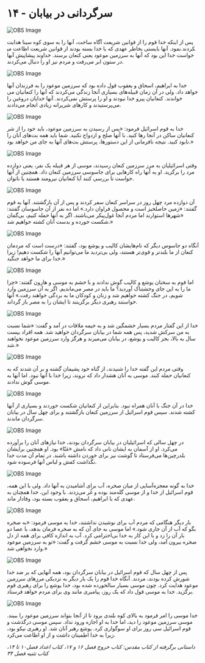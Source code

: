 # ۱۴ - سرگردانی در بیابان

![OBS Image](https://cdn.door43.org/obs/jpg/360px/obs-en-14-01.jpg)

پس از اینکه خدا قوم را از قوانین شریعت آگاه ساخت، آنها را به سوی کوه سینا هدایت نمود. آنها بایستی بخاطر عهدی که با خدا بسته بودند از قوانین شریعت اطاعت می‎کردند. خواست خدا این بود که آنها به سرزمین موعود یعنی کنعان برسند. خداوند پیشاپیش آنها در ستون ابر می‌رفت و مردم نیز او را دنبال می‌کردند.

![OBS Image](https://cdn.door43.org/obs/jpg/360px/obs-en-14-02.jpg)

خدا به ابراهیم، اسحاق و یعقوب قول داده بود که سرزمین موعود را به فرزندان آنها خواهد داد. ولی در آن زمان قبیله‌های بسیاری آنجا زندگی می‌کردند که آنها را کنعانیان می خواندند. کنعانیان پیرو خدا نبودند و او را پرستش نمی‌کردند. آنها خدایان دروغین را می‌پرستیدند و کارهای شریرانه زیادی انجام می‌دادند.

![OBS Image](https://cdn.door43.org/obs/jpg/360px/obs-en-14-03.jpg)

خدا به قوم اسرائیل فرمود: «پس از رسیدن به سرزمین موعود، باید خود را از شر کنعانیان ساکن در آنجا رها کنید. با آنها صلح و ازدواج نکنید. شما باید همه بت‌های آنان را نابود کنید. نتیجه نافرمانی از این دستورها، پرستش بت‌های آنها به جای من خواهد بود.»

![OBS Image](https://cdn.door43.org/obs/jpg/360px/obs-en-14-04.jpg)

وقتی اسرائیلیان به مرز سرزمین کنعان رسیدند، موسی از هر قبیله یک نفر، یعنی دوازده مرد را برگزید. او به آنها راه کارهایی برای جاسوسی سرزمین کنعان داد. همچنین از آنها خواست تا بررسی کنند آیا کنعانیان نیرومند هستند یا ناتوان.

![OBS Image](https://cdn.door43.org/obs/jpg/360px/obs-en-14-05.jpg)

آن دوازده مرد چهل روز در سراسر کنعان سفر کردند و پس از آن بازگشتند. آنها به قوم گفتند: «زمین حاصلخیز است و محصول فراوان دارد.» اما ده نفر از آن جاسوسان گفتند: «شهرها استوارند اما مردم آنجا غول‌پیکر می‌باشند. اگر به آنها حمله کنیم، بی‌گمان شکست خورده و بدست آنان کشته خواهیم شد.»

![OBS Image](https://cdn.door43.org/obs/jpg/360px/obs-en-14-06.jpg)

آنگاه دو جاسوس دیگر که نام‌هایشان کالیب و یوشع بود، گفتند: «درست است که مردمان کنعان از ما بلندتر و قوی‌تر هستند، ولی بی‌تردید ما می‌توانیم آنها را شکست دهیم! زیرا خدا برای ما خواهد جنگید.»

![OBS Image](https://cdn.door43.org/obs/jpg/360px/obs-en-14-07.jpg)

اما قوم به سخنان یوشع و کالیب گوش ندادند و با خشم به موسی و هارون گفتند: «چرا ما را به این جای وحشتناک آوردید؟ ما باید در مصر می‌ماندیم. اگر به آن سرزمین وارد شویم، در جنگ کشته خواهیم شد و زنان و کودکان ما به بردگی خواهند رفت.» آنها خواستند رهبری دیگر برگزینند تا ایشان را به مصر باز گرداند.

![OBS Image](https://cdn.door43.org/obs/jpg/360px/obs-en-14-08.jpg)

خدا از این گفتار مردم بسیار خشمگین شد و به خیمه ملاقات در آمد و گفت: «شما نسبت به من سرکش شدید، پس همه شما در بیابان سرگردان خواهید شد. همه افراد بیست سال به بالا، بجز کالیب و یوشع، در بیابان می‌میرند و هرگز وارد سرزمین موعود نخواهند شد.»

![OBS Image](https://cdn.door43.org/obs/jpg/360px/obs-en-14-09.jpg)

وقتی مردم این گفته خدا را شنیدند، از گناه خود پشیمان گشته و بر آن شدند که به کنعانیان حمله کنند. موسی به آنان هشدار داد که نروند، زیرا خدا با آنها نبود. اما آنها به موسی گوش ندادند.

![OBS Image](https://cdn.door43.org/obs/jpg/360px/obs-en-14-10.jpg)

خدا در آن جنگ با آنان همراه نبود. بنابراین از کنعانیان شکست خوردند و بسیاری از آنها کشته شدند.
سپس قوم اسرائیل از سرزمین کنعان بازگشتند و برای چهل سال در بیابان سرگردان ماندند.

![OBS Image](https://cdn.door43.org/obs/jpg/360px/obs-en-14-11.jpg)

در چهل سالی که اسرائیلیان در بیابان سرگردان بودند، خدا نیازهای آنان را برآورده می‌کرد. او از آسمان به ایشان نانی داد که نامش «مَنّا» بود. او همچنین برایشان بلدرچین‌ها می‌فرستاد تا گوشت نیز برای خوردن داشته باشند. در تمام آن مدت خدا نگذاشت کفش و لباس آنها فرسوده شود.

![OBS Image](https://cdn.door43.org/obs/jpg/360px/obs-en-14-12.jpg)

خدا به ‌گونه معجزه‌آسایی از میان صخره‌، آب برای آشامیدن به آنها ‌داد. ولی با این همه، قوم اسرائیل از خدا و از موسی گله‌مند بوده و غُر می‌زدند. با وجود این، خدا همچنان به عهدی که با ابراهیم، اسحاق و یعقوب بسته بود، وفادار ماند.

![OBS Image](https://cdn.door43.org/obs/jpg/360px/obs-en-14-13.jpg)

بار دیگر هنگامی ‌که مردم آب برای نوشیدن نداشتند، خدا به موسی فرمود: «به صخره بگو که آب از آن جاری شود.» اما موسی به ‌جای آن که به صخره فرمان بدهد، با عصا دو بار آن را زد و با این کار به خدا بی‌احترامی کرد. آب به اندازه کافی برای همه از دل صخره بیرون آمد، ولی خدا نسبت به موسی خشم گرفت و گفت: «تو به سرزمین موعود وارد نخواهی شد.»

![OBS Image](https://cdn.door43.org/obs/jpg/360px/obs-en-14-14.jpg)

پس از چهل سال که قوم اسرائیل در بیابان سرگردان بود، همه آنهایی که بر ضد خدا شورش کرده بودند، مردند. آنگاه خدا قوم را یک بار دیگر به نزدیکی مرزهای سرزمین موعود هدایت کرد. چون موسی بسیار سالخورده‌ شده بود، خدا یوشع را برای رهبری قوم برگزید. خدا به موسی قول داد که یک‌ روز، پیامبری مانند وی برای مردم  خواهد فرستاد.

![OBS Image](https://cdn.door43.org/obs/jpg/360px/obs-en-14-15.jpg)

خدا موسی را امر فرمود به بالای کوه بلندی برود تا از آنجا بتواند سرزمین موعود را ببیند. موسی سرزمین موعود را دید، اما خدا به او اجازه ورود نداد. سپس موسی درگذشت و قوم اسرائیل سی روز برای او سوگواری کرد. یوشع رهبر آنان شد. او رهبری نیکو بود، زیرا به خدا اطمینان داشت و از او اطاعت می‌کرد.

_داستانی برگرفته از کتاب مقدس: کتاب خروج فصل ۱۶ و ۱۷، کتاب اعداد فصل۱۰ تا ۱۴، کتاب تثنیه فصل ۳۴_
